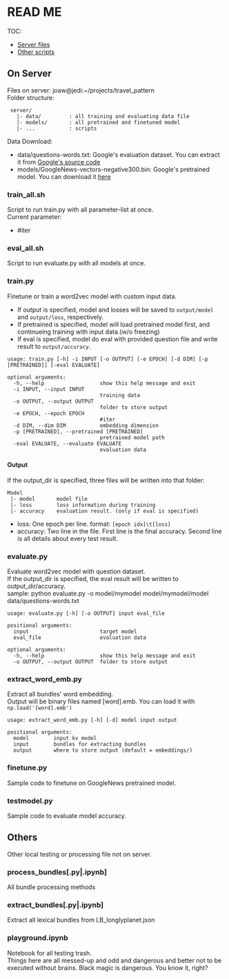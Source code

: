 READ ME
=============
TOC:
 * [Server files](#On-Server)
 * [Other scripts](#Others)

On Server
-------------

Files on server: joaw@jedi:~/projects/travel_pattern  
Folder structure:
```
 server/
   |- data/         : all training and evaluating data file
   |- models/       : all pretrained and finetuned model
   |- ...           : scripts
```
Data Download:
 * data/questions-words.txt: Google's evaluation dataset. You can extract it from [Google's source code](https://storage.googleapis.com/google-code-archive-source/v2/code.google.com/word2vec/source-archive.zip)  
 * models/GoogleNews-vectors-negative300.bin: Google's pretrained model. You can download it [here](https://drive.google.com/file/d/0B7XkCwpI5KDYNlNUTTlSS21pQmM/edit?usp=sharing)

### train_all.sh

Script to run train.py with all parameter-list at once.  
Current parameter:  
 - #iter

### eval_all.sh

Script to run evaluate.py with all models at once.  

### train.py
Finetune or train a word2vec model with custom input data.
 * If output is specified, model and losses will be saved to `output/model` and `output/loss`, respectively.  
 * If pretrained is specified, model will load pretrained model first, and continueing training with input data.(w/o freezing)  
 * If eval is specified, model do eval with provided question file and write result to `output/accuracy`.  
```
usage: train.py [-h] -i INPUT [-o OUTPUT] [-e EPOCH] [-d DIM] [-p [PRETRAINED]] [-eval EVALUATE]

optional arguments:
  -h, --help                  show this help message and exit
  -i INPUT, --input INPUT
                              training data
  -o OUTPUT, --output OUTPUT
                              folder to store output
  -e EPOCH, --epoch EPOCH
                              #iter
  -d DIM, --dim DIM           embedding dimension
  -p [PRETRAINED], --pretrained [PRETRAINED]
                              pretrained model path
  -eval EVALUATE, --evaluate EVALUATE
                              evaluation data
```
#### Output
If the output_dir is specified, three files will be written into that folder:
```
Model
 |- model       model file
 |- loss        loss information during training
 |- accuracy    evaluation result. (only if eval is specified)
```
 * loss: One epoch per line. format: `[epoch idx]\t[loss]`
 * accuracy: Two line in the file. First line is the final accuracy. Second line is all details about every test result.

### evaluate.py
Evaluate word2vec model with question dataset.  
If the output_dir is specified, the eval result will be written to output_dir/accuracy.  
sample: python evaluate.py -o model/mymodel model/mymodel/model data/questions-words.txt
```
usage: evaluate.py [-h] [-o OUTPUT] input eval_file

positional arguments:
  input                       target model
  eval_file                   evaluation data

optional arguments:
  -h, --help                  show this help message and exit
  -o OUTPUT, --output OUTPUT  folder to store output
```

### extract_word_emb.py
Extract all bundles' word embedding.  
Output will be binary files named [word].emb. You can load it with `np.load('[word].emb')`  
```
usage: extract_word_emb.py [-h] [-d] model input output

positional arguments:
  model        input kv model
  input        bundles for extracting bundles
  output       where to store output (default = embeddings/)
```


### finetune.py
Sample code to finetune on GoogleNews pretrained model.

### testmodel.py
Sample code to evaluate model accuracy.


Others
-------------------
Other local testing or processing file not on server.

### process_bundles[.py|.ipynb]
All bundle processing methods

### extract_bundles[.py|.ipynb]
Extract all lexical bundles from LB_longlyplanet.json

### playground.ipynb
Notebook for all testing trash.  
Things here are all messed-up and odd and dangerous and better not to be executed without brains. Black magic is dangerous. You know it, right?
